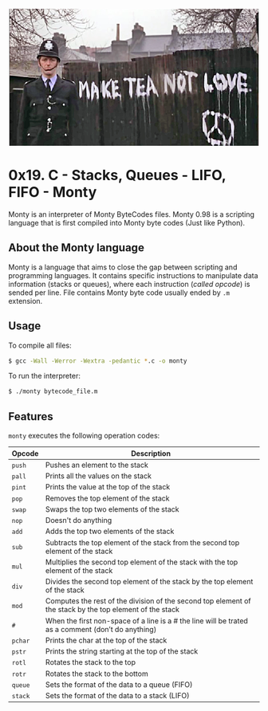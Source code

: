 <p align="center">
  <img src="https://github.com/kamalinux/monty/blob/master/monty.png" alt="Monty logo">
</p>

# 0x19. C - Stacks, Queues - LIFO, FIFO - Monty

Monty is an interpreter of Monty ByteCodes files. Monty 0.98 is a scripting language that is first compiled into Monty byte codes (Just like Python).

## About the Monty language
Monty is a language that aims to close the gap between scripting and programming languages. It contains specific instructions to manipulate data information (stacks or queues), where each instruction (*called opcode*) is sended per line. File contains Monty byte code usually ended by `.m` extension.

## Usage
To compile all files:

```bash
$ gcc -Wall -Werror -Wextra -pedantic *.c -o monty
```

To run the interpreter:

```bash
$ ./monty bytecode_file.m
```

## Features
`monty` executes the following operation codes:

| Opcode | Description |
| -------- | ----------- |
| `push` | Pushes an element to the stack |
| `pall` | Prints all the values on the stack |
| `pint` | Prints the value at the top of the stack |
| `pop` | Removes the top element of the stack |
| `swap` | Swaps the top two elements of the stack |
| `nop` | Doesn't do anything |
| `add` | Adds the top two elements of the stack |
| `sub` | Subtracts the top element of the stack from the second top element of the stack |
| `mul` | Multiplies the second top element of the stack with the top element of the stack |
| `div` | Divides the second top element of the stack by the top element of the stack |
| `mod` | Computes the rest of the division of the second top element of the stack by the top element of the stack |
| `#` | When the first non-space of a line is a # the line will be trated as a comment (don’t do anything) |
| `pchar` | Prints the char at the top of the stack |
| `pstr` | Prints the string starting at the top of the stack |
| `rotl` | Rotates the stack to the top |
| `rotr` | Rotates the stack to the bottom |
| `queue` | Sets the format of the data to a queue (FIFO) |
| `stack` | Sets the format of the data to a stack (LIFO) |

